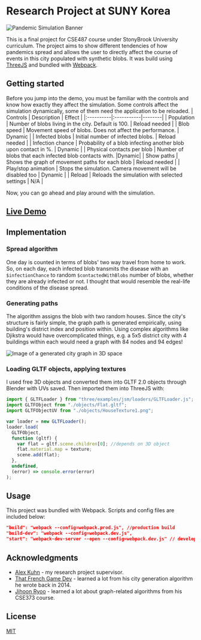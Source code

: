# Research Project at SUNY Korea

![Pandemic Simulation Banner](https://janarosmonaliev.github.io/pandemic-simulation/src/images/research-simulations-banner.png)

This is a final project for CSE487 course under StonyBrook University curriculum. The project aims to show different tendencies of how pandemics spread and allows the user to directly affect the course of events in this city populated with synthetic blobs. It was build using [ThreeJS](https://threejs.org) and bundled with [Webpack](https://webpack.js.org).

## Getting started

Before you jump into the demo, you must be familiar with the controls and know how exactly they affect the simulation. Some controls affect the simulation dynamically, some of them need the application to be reloaded.
| Controls | Description | Effect |
|:----------|:-----------|--------|
| Population | Number of blobs living in the city. Default is 100. | Reload needed |
| Blob speed | Movement speed of blobs. Does not affect the performance. | Dynamic |
| Infected blobs | Initial number of infected blobs. | Reload needed |
| Infection chance | Probability of a blob infecting another blob upon contact in %. | Dynamic |
| Physical contacts per blob | Number of blobs that each infected blob contacts with. |Dynamic|
| Show paths | Shows the graph of movement paths for each blob | Reload needed |
| Play/stop animation | Stops the simulation. Camera movement will be disabled too | Dynamic |
| Reload | Reloads the simulation with selected settings | N/A |

Now, you can go ahead and play around with the simulation.

## [Live Demo](https://janarosmonaliev.github.io/pandemic-simulation/)

## Implementation

### Spread algorithm

One day is counted in terms of blobs' two way travel from home to work. So, on each day, each infected blob transmits the disease with an `$infectionChance` to random `$contactedWithBlobs` number of blobs, whether they are already infected or not. I thought that would resemble the real-life conditions of the disease spread.

### Generating paths

The algorithm assigns the blob with two random houses. Since the city's structure is fairly simple, the graph path is generated empirically, using building's district index and position within. Using complex algorithms like Djikstra would have overcomplicated things, e.g. a 5x5 district city with 4 buildings within each would need a graph with 84 nodes and 94 edges!

![Image of a generated city graph in 3D space](https://janarosmonaliev.github.io/pandemic-simulation/src/images/progress-graphs.png)

### Loading GLTF objects, applying textures

I used free 3D objects and converted them into GLTF 2.0 objects through Blender with UVs saved. Then imported them into ThreeJS with:

```javascript
import { GLTFLoader } from "three/examples/jsm/loaders/GLTFLoader.js";
import GLTFObject from "./objects/Flat.gltf";
import GLTFObjectUV from "./objects/HouseTexture1.png";

var loader = new GLTFLoader();
loader.load(
  GLTFObject,
  function (gltf) {
    var flat = gltf.scene.children[0]; //depends on 3D object
    flat.material.map = texture;
    scene.add(flat);
  },
  undefined,
  (error) => console.error(error)
);
```

## Usage

This project was bundled with Webpack. Scripts and config files are included below:

```json
"build": "webpack --config=webpack.prod.js", //production build
"build-dev": "webpack --config=webpack.dev.js",
"start": "webpack-dev-server --open --config=webpack.dev.js" // development server
```

## Acknowledgments

- [Alex Kuhn](http://www.alexckuhn.com) - my research project supervisor.
- [That French Game Dev](https://thatfrenchgamedev.com/) - learned a lot from his city generation algorithm he wrote back in 2014.
- [Jihoon Ryoo](https://sites.google.com/site/jihoonryoo/) - learned a lot about graph-related algorithms from his CSE373 course.

## License

[MIT](https://choosealicense.com/licenses/mit/)
